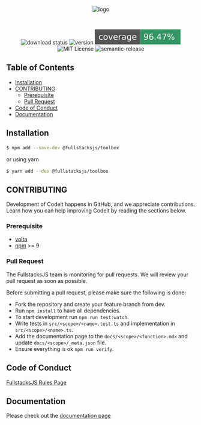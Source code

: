 <div align="center">

![logo][logo]

<br/>

![download status][download-badge]
![version][version-badge]
![Code Coverage][coverage-badge]
![MIT License][license-badge]
![semantic-release][semantic-badge]

</div>

## Table of Contents <!-- omit in toc -->

<!-- cspell:disable -->

- [Installation](#installation)
- [CONTRIBUTING](#contributing)
  - [Prerequisite](#prerequisite)
  - [Pull Request](#pull-request)
- [Code of Conduct](#code-of-conduct)
- [Documentation](#documentation)

<!-- cspell:enable -->

## Installation

```sh
$ npm add --save-dev @fullstacksjs/toolbox
```

or using yarn

```sh
$ yarn add --dev @fullstacksjs/toolbox
```

## CONTRIBUTING

Development of Codeit happens in GitHub, and we appreciate contributions. Learn
how you can help improving Codeit by reading the sections below.

### Prerequisite

- [volta][volta]
- [npm][npm] >= 9

### Pull Request

The FullstacksJS team is monitoring for pull requests. We will review your
pull request as soon as possible.

Before submitting a pull request, please make sure the following is done:

- Fork the repository and create your feature branch from dev.
- Run `npm install` to have all dependencies.
- To start development run `npm run test:watch`.
- Write tests in `src/<scope>/<name>.test.ts` and implementation in `src/<scope>/<name>.ts`.
- Add the documentation page to the `docs/<scope>/<function>.mdx` and update `docs/<scope>/_meta.json` file.
- Ensure everything is ok `npm run verify`.

## Code of Conduct

[FullstacksJS Rules Page](https://fullstacksjs.com/rules)

## Documentation

Please check out the [documentation page](https://toolbox.fullstacksjs.com)

[logo]: https://raw.githubusercontent.com/fullstacksjs/toolbox/main/assets/logo.svg
[download-badge]: https://img.shields.io/npm/dm/@fullstacksjs/toolbox?color=EF6969&label=DOWNLOADS&style=flat-square
[version-badge]: https://img.shields.io/npm/v/@fullstacksjs/toolbox?color=098FAA&label=VERSION&style=flat-square
[coverage-badge]: https://raw.githubusercontent.com/fullstacksjs/toolbox/main/assets/coverage.svg
[license-badge]: https://img.shields.io/npm/l/@fullstacksjs/toolbox?color=EA5F12&label=LICENSE&style=flat-square
[semantic-badge]: https://img.shields.io/badge/semantic-release-e10079.svg?logo=semantic-release&color=7E98F7&label=SEMANTIC&style=flat-square (https://github.com/semantic-release/semantic-release)
[nodejs]: https://nodejs.org/en/
[volta]: https://volta.sh/
[npm]: https://www.npmjs.com/
